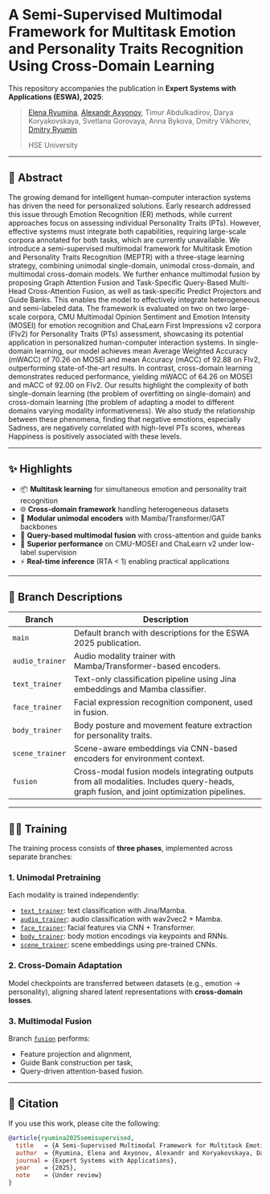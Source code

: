 # A Semi-Supervised Multimodal Framework for Multitask Emotion and Personality Traits Recognition Using Cross-Domain Learning

This repository accompanies the publication in **Expert Systems with Applications (ESWA), 2025**:

> [Elena Ryumina](https://scholar.google.com/citations?user=DOBkQssAAAAJ), [Alexandr Axyonov](https://scholar.google.com/citations?user=Hs95wd4AAAAJ), Timur Abdulkadirov, Darya Koryakovskaya, Svetlana Gorovaya, Anna Bykova, Dmitry Vikhorev, [Dmitry Ryumin](https://scholar.google.com/citations?user=LrTIp5IAAAAJ)
> 
> HSE University

---

## 🧠 Abstract

The growing demand for intelligent human-computer interaction systems has driven the need for personalized solutions. Early research addressed this issue through Emotion Recognition (ER) methods, while current approaches focus on assessing individual Personality Traits (PTs). However, effective systems must integrate both capabilities, requiring large-scale corpora annotated for both tasks, which are currently unavailable. We introduce a semi-supervised multimodal framework for Multitask Emotion and Personality Traits Recognition (MEPTR) with a three-stage learning strategy, combining unimodal single-domain, unimodal cross-domain, and multimodal cross-domain models. We further enhance multimodal fusion by proposing Graph Attention Fusion and Task-Specific Query-Based Multi-Head Cross-Attention Fusion, as well as task-specific Predict Projectors and Guide Banks. This enables the model to effectively integrate heterogeneous and semi-labeled data. The framework is evaluated on two on two large-scale corpora, CMU Multimodal Opinion Sentiment and Emotion Intensity (MOSEI) for emotion recognition and ChaLearn First Impressions v2 corpora (FIv2) for Personality Traits (PTs) assessment, showcasing its potential application in personalized human-computer interaction systems. In single-domain learning, our model achieves mean Average Weighted Accuracy (mWACC) of 70.26 on MOSEI and mean Accuracy (mACC) of 92.88 on FIv2, outperforming state-of-the-art results. In contrast, cross-domain learning demonstrates reduced performance, yielding mWACC of 64.26 on MOSEI and mACC of 92.00 on FIv2. Our results highlight the complexity of both single-domain learning (the problem of overfitting on single-domain) and cross-domain learning (the problem of adapting a model to different domains varying modality informativeness). We also study the relationship between these phenomena, finding that negative emotions, especially Sadness, are negatively correlated with high-level PTs scores, whereas Happiness is positively associated with these levels.

---

## ✨ Highlights

- 📦 **Multitask learning** for simultaneous emotion and personality trait recognition  
- 🌐 **Cross-domain framework** handling heterogeneous datasets  
- 🧊 **Modular unimodal encoders** with Mamba/Transformer/GAT backbones  
- 🔗 **Query-based multimodal fusion** with cross-attention and guide banks  
- 🧪 **Superior performance** on CMU-MOSEI and ChaLearn v2 under low-label supervision  
- ⚡ **Real-time inference** (RTA < 1) enabling practical applications  

---

## 🌳 Branch Descriptions

| Branch | Description |
|--------|-------------|
| `main` | Default branch with descriptions for the ESWA 2025 publication. |
| `audio_trainer` | Audio modality trainer with Mamba/Transformer-based encoders. |
| `text_trainer` | Text-only classification pipeline using Jina embeddings and Mamba classifier. |
| `face_trainer` | Facial expression recognition component, used in fusion. |
| `body_trainer` | Body posture and movement feature extraction for personality traits. |
| `scene_trainer` | Scene-aware embeddings via CNN-based encoders for environment context. |
| `fusion` | Cross-modal fusion models integrating outputs from all modalities. Includes query-heads, graph fusion, and joint optimization pipelines. |

---

## 🏋️‍♂️ Training

The training process consists of **three phases**, implemented across separate branches:

### 1. **Unimodal Pretraining**
Each modality is trained independently:
- [`text_trainer`](../tree/text_trainer): text classification with Jina/Mamba.
- [`audio_trainer`](../tree/audio_trainer): audio classification with wav2vec2 + Mamba.
- [`face_trainer`](../tree/face_trainer): facial features via CNN + Transformer.
- [`body_trainer`](../tree/body_trainer): body motion encodings via keypoints and RNNs.
- [`scene_trainer`](../tree/scene_trainer): scene embeddings using pre-trained CNNs.

### 2. **Cross-Domain Adaptation**
Model checkpoints are transferred between datasets (e.g., emotion → personality), aligning shared latent representations with **cross-domain losses**.

### 3. **Multimodal Fusion**
Branch [`fusion`](../tree/fusion) performs:
- Feature projection and alignment,
- Guide Bank construction per task,
- Query-driven attention-based fusion.

---

## 📝 Citation

If you use this work, please cite the following:

```bibtex
@article{ryumina2025semisupervised,
  title   = {A Semi-Supervised Multimodal Framework for Multitask Emotion and Personality Traits Recognition Using Cross-Domain Learning},
  author  = {Ryumina, Elena and Axyonov, Alexandr and Koryakovskaya, Darya and Abdulkadirov, Timur and Egorova, Angelina and Fedchin, Sergey and Zaburdaev, Alexander and Ryumin, Dmitry},
  journal = {Expert Systems with Applications},
  year    = {2025},
  note    = {Under review}
}
